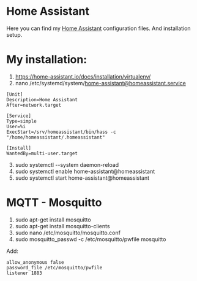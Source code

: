 # Home Assistant 
Here you can find my [Home Assistant](https://home-assistant.io/) configuration files. And installation setup. 

# My installation:
1. https://home-assistant.io/docs/installation/virtualenv/
2. nano /etc/systemd/system/home-assistant@homeassistant.service
```
[Unit]
Description=Home Assistant
After=network.target

[Service]
Type=simple
User=%i
ExecStart=/srv/homeassistant/bin/hass -c "/home/homeassistant/.homeassistant"

[Install]
WantedBy=multi-user.target
```
3. sudo systemctl --system daemon-reload
4. sudo systemctl enable home-assistant@homeassistant
5. sudo systemctl start home-assistant@homeassistant

# MQTT - Mosquitto

1. sudo apt-get install mosquitto
2. sudo apt-get install mosquitto-clients
3. sudo nano /etc/mosquitto/mosquitto.conf
4. sudo mosquitto_passwd -c /etc/mosquitto/pwfile mosquitto

Add:
```
allow_anonymous false
password_file /etc/mosquitto/pwfile
listener 1883
```